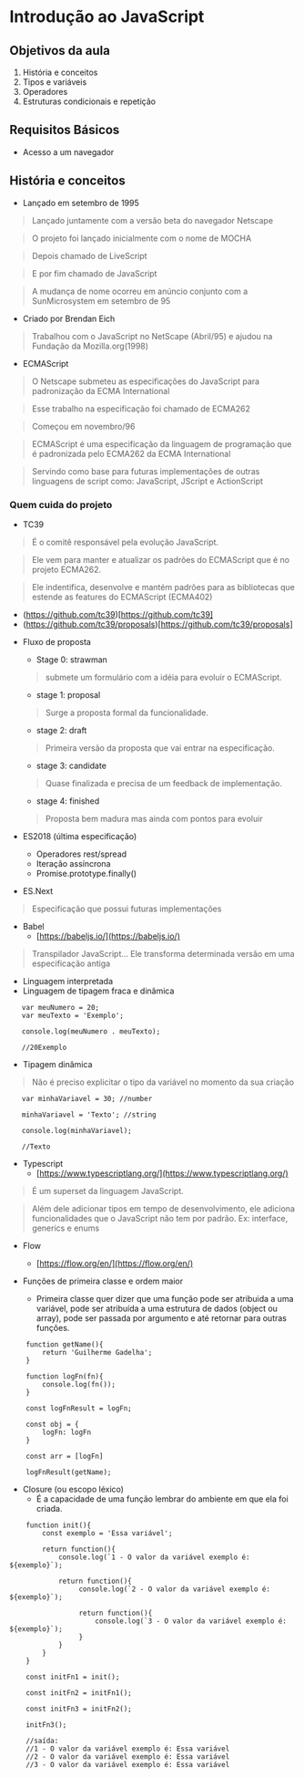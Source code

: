 # Introdução ao JavaScript

## Objetivos da aula
 1. História e conceitos
 2. Tipos e variáveis
 3. Operadores
 4. Estruturas condicionais e repetição

## Requisitos Básicos
 - Acesso a um navegador

## História e conceitos
 - Lançado em setembro de 1995
 >Lançado juntamente com a versão beta do navegador Netscape

 >O projeto foi lançado inicialmente com o nome de MOCHA

 >Depois chamado de LiveScript

 >E por fim chamado de JavaScript

 >A mudança de nome ocorreu em anúncio conjunto com a SunMicrosystem em setembro de 95

 - Criado por Brendan Eich
 >Trabalhou com o JavaScript no NetScape (Abril/95) e ajudou na Fundação da Mozilla.org(1998)

 - ECMAScript
 >O Netscape submeteu as especificações do JavaScript para padronização da ECMA International

 >Esse trabalho na especificação foi chamado de ECMA262

 >Começou em novembro/96

 >ECMAScript é uma especificação da linguagem de programação que é padronizada pelo ECMA262 da ECMA International

 >Servindo como base para futuras implementações de outras linguagens de script como: JavaScript, JScript e ActionScript

### Quem cuida do projeto
 - TC39
 >É o comitê responsável pela evolução JavaScript.

 >Ele vem para manter e atualizar os padrões do ECMAScript que é no projeto ECMA262.

 >Ele indentifica, desenvolve e mantém padrões para as bibliotecas que estende as features do ECMAScript (ECMA402)

 - (https://github.com/tc39)[https://github.com/tc39] 
 - (https://github.com/tc39/proposals)[https://github.com/tc39/proposals]

 * Fluxo de proposta
   - Stage 0: strawman
   >submete um formulário com a idéia para evoluir o ECMAScript.

   - stage 1: proposal
   >Surge a proposta formal da funcionalidade.

   - stage 2: draft
   >Primeira versão da proposta que vai entrar na especificação.

   - stage 3: candidate
   >Quase finalizada e precisa de um feedback de implementação.

   - stage 4: finished
   >Proposta bem madura mas ainda com pontos para evoluir

 * ES2018 (última especificação)
   - Operadores rest/spread
   - Iteração assíncrona
   - Promise.prototype.finally()

 * ES.Next
 >Especificação que possui futuras implementações

 * Babel
   - [https://babeljs.io/](https://babeljs.io/)
 >Transpilador JavaScript... Ele transforma determinada versão em uma especificação antiga

 * Linguagem interpretada
 * Linguagem de tipagem fraca e dinâmica
 ``` 
    var meuNumero = 20;
    var meuTexto = 'Exemplo';

    console.log(meuNumero . meuTexto);

    //20Exemplo
 ```
 * Tipagem dinâmica
 >Não é preciso explicitar o tipo da variável no momento da sua criação
 ```
    var minhaVariavel = 30; //number

    minhaVariavel = 'Texto'; //string

    console.log(minhaVariavel);

    //Texto
 ```

 * Typescript
   - [https://www.typescriptlang.org/](https://www.typescriptlang.org/)
 >É um superset da linguagem JavaScript.

 >Além dele adicionar tipos em tempo de desenvolvimento, ele adiciona funcionalidades que o JavaScript não tem por padrão. Ex: interface, generics e enums

 * Flow
   - [https://flow.org/en/](https://flow.org/en/)

 * Funções de primeira classe e ordem maior
   - Primeira classe quer dizer que uma função pode ser atribuida a uma variável, pode ser atribuída a uma estrutura de dados (object ou array), pode ser passada por argumento e até retornar para outras funções.

```
    function getName(){
        return 'Guilherme Gadelha';
    }

    function logFn(fn){
        console.log(fn());
    }

    const logFnResult = logFn;

    const obj = {
        logFn: logFn
    }

    const arr = [logFn]

    logFnResult(getName);
```

 * Closure (ou escopo léxico)
   - É a capacidade de uma função lembrar do ambiente em que ela foi criada.

```
    function init(){
        const exemplo = 'Essa variável';

        return function(){
            console.log(`1 - O valor da variável exemplo é: ${exemplo}`);

            return function(){
                 console.log(`2 - O valor da variável exemplo é: ${exemplo}`);

                 return function(){
                     console.log(`3 - O valor da variável exemplo é: ${exemplo}`);
                 }
            }
        }
    }

    const initFn1 = init();

    const initFn2 = initFn1();

    const initFn3 = initFn2();

    initFn3();

    //saída:
    //1 - O valor da variável exemplo é: Essa variável
    //2 - O valor da variável exemplo é: Essa variável
    //3 - O valor da variável exemplo é: Essa variável
```